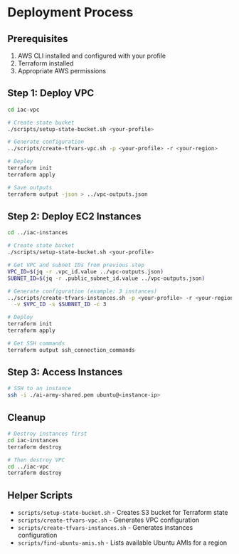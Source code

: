 # Deployment Process

## Prerequisites

1. AWS CLI installed and configured with your profile
2. Terraform installed
3. Appropriate AWS permissions

## Step 1: Deploy VPC

```bash
cd iac-vpc

# Create state bucket
./scripts/setup-state-bucket.sh <your-profile>

# Generate configuration
../scripts/create-tfvars-vpc.sh -p <your-profile> -r <your-region>

# Deploy
terraform init
terraform apply

# Save outputs
terraform output -json > ../vpc-outputs.json
```

## Step 2: Deploy EC2 Instances

```bash
cd ../iac-instances

# Create state bucket
./scripts/setup-state-bucket.sh <your-profile>

# Get VPC and subnet IDs from previous step
VPC_ID=$(jq -r .vpc_id.value ../vpc-outputs.json)
SUBNET_ID=$(jq -r .public_subnet_id.value ../vpc-outputs.json)

# Generate configuration (example: 3 instances)
../scripts/create-tfvars-instances.sh -p <your-profile> -r <your-region> \
  -v $VPC_ID -s $SUBNET_ID -c 3

# Deploy
terraform init
terraform apply

# Get SSH commands
terraform output ssh_connection_commands
```

## Step 3: Access Instances

```bash
# SSH to an instance
ssh -i ./ai-army-shared.pem ubuntu@<instance-ip>
```

## Cleanup

```bash
# Destroy instances first
cd iac-instances
terraform destroy

# Then destroy VPC
cd ../iac-vpc
terraform destroy
```

## Helper Scripts

- `scripts/setup-state-bucket.sh` - Creates S3 bucket for Terraform state
- `scripts/create-tfvars-vpc.sh` - Generates VPC configuration
- `scripts/create-tfvars-instances.sh` - Generates instances configuration
- `scripts/find-ubuntu-amis.sh` - Lists available Ubuntu AMIs for a region
